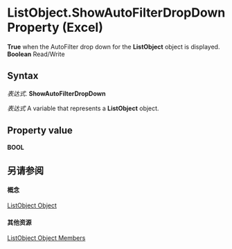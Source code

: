 
# ListObject.ShowAutoFilterDropDown Property (Excel)

 **True** when the AutoFilter drop down for the **ListObject** object is displayed. **Boolean** Read/Write


## Syntax

 _表达式_. **ShowAutoFilterDropDown**

 _表达式_ A variable that represents a **ListObject** object.


## Property value

 **BOOL**


## 另请参阅


#### 概念


[ListObject Object](46de6c4f-8ce0-0c7d-da59-6e52f5eab612.md)
#### 其他资源


[ListObject Object Members](http://msdn.microsoft.com/library/d34f895c-cf60-f644-866b-7b757716e7a6%28Office.15%29.aspx)